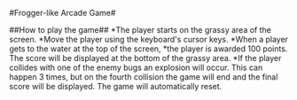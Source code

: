 #Frogger-like Arcade Game#

##How to play the game##
	*The player starts on the grassy area of the screen.
	*Move the player using the keyboard's cursor keys.
	*When a player gets to the water at the top of the screen,
	*the player is awarded 100 points.  The score will be displayed
	 at the bottom of the grassy area.
	*If the player collides with one of the enemy bugs an explosion
	 will occur.  This can happen 3 times, but on the fourth collision
	 the game will end and the final score will be displayed.  The game will 
	 automatically reset.